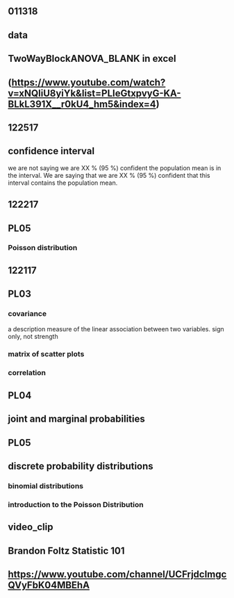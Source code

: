 ## 011318
## data
## TwoWayBlockANOVA_BLANK in excel
## (https://www.youtube.com/watch?v=xNQliU8yiYk&list=PLIeGtxpvyG-KA-BLkL391X__r0kU4_hm5&index=4)

## 122517
## confidence interval
we are not saying we are XX % (95 %) confident the population mean is in the interval. We are saying that we are XX % (95 %) confident that this interval contains the population mean. 

## 122217
## PL05
### Poisson distribution

## 122117

## PL03
### covariance
a description measure of the linear association between two variables.
sign only, not strength

### matrix of scatter plots

### correlation

## PL04
## joint and marginal probabilities

## PL05
## discrete probability distributions
### binomial distributions
### introduction to the Poisson Distribution

## video_clip
## Brandon Foltz Statistic 101
## https://www.youtube.com/channel/UCFrjdcImgcQVyFbK04MBEhA